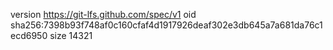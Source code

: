 version https://git-lfs.github.com/spec/v1
oid sha256:7398b93f748af0c160cfaf4d1917926deaf302e3db645a7a681da76c1ecd6950
size 14321
